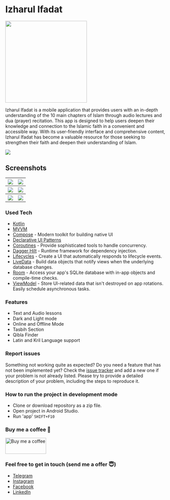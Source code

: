 # Izharul Ifadat

<img src="https://user-images.githubusercontent.com/91304483/230301702-77d4a978-7aa2-4dc7-8ceb-0dd64039ea8f.png" width="256" height="256" />

Izharul Ifadat is a mobile application that provides users with an in-depth understanding of the 10 main chapters of Islam through audio lectures and dua (prayer) recitation. This app is designed to help users deepen their knowledge and connection to the Islamic faith in a convenient and accessible way. With its user-friendly interface and comprehensive content, Izharul Ifadat has become a valuable resource for those seeking to strengthen their faith and deepen their understanding of Islam.

<img src="https://user-images.githubusercontent.com/91304483/230296912-fbc752a6-81e3-4af9-b766-3fb4a24b29a3.png"/>


## Screenshots
<table style="width:100%">
  <tr>
    <th><img src="https://user-images.githubusercontent.com/91304483/230302385-60fc15e6-89b9-41d6-ace4-c078a38a433f.png"/></th>
    <th><img src="https://user-images.githubusercontent.com/91304483/230302400-7260be07-c95f-403e-a574-16e16ea86529.png"/></th>
  </tr>
  <tr>
    <th><img src="https://user-images.githubusercontent.com/91304483/230302803-c0a00f3b-94e5-4955-8637-d6f6641d5c91.png"/></th>
    <th><img src="https://user-images.githubusercontent.com/91304483/230302807-2139bd04-a324-4aa8-a23b-70a93c9d3488.png"/></th>
  </tr>
  <tr>
    <th><img src="https://user-images.githubusercontent.com/91304483/230302829-396a0b29-9fd6-4e6b-abde-6dbdd330182e.png"/></th>
    <th><img src="https://user-images.githubusercontent.com/91304483/230302840-efc15603-69cb-4f20-94f2-71c30c850d21.png"/></th>
  </tr>
</table>

### Used Tech
* [Kotlin](https://kotlinlang.org/)
* [MVVM](https://developer.android.com/jetpack/docs/guide)
* [Compose](https://developer.android.com/jetpack/compose) - Modern toolkit for building native UI
* [Declarative UI Patterns](https://www.youtube.com/watch?v=VsStyq4Lzxo)
* [Coroutines](https://kotlinlang.org/docs/reference/coroutines-overview.html) - Provide sophisticated tools to handle concurrency.
* [Dagger Hilt](https://dagger.dev/hilt/) - Runtime framework for dependency injection.
* [Lifecycles](https://developer.android.com/topic/libraries/architecture/lifecycle) - Create a UI that automatically responds to lifecycle events.
* [LiveData](https://developer.android.com/topic/libraries/architecture/livedata) - Build data objects that notify views when the underlying database changes.
* [Room](https://developer.android.com/topic/libraries/architecture/room) - Access your app's SQLite database with in-app objects and compile-time checks.
* [ViewModel](https://developer.android.com/topic/libraries/architecture/viewmodel) - Store UI-related data that isn't destroyed on app rotations. Easily schedule asynchronous tasks.

### Features
* Text and Audio lessons
* Dark and Light mode
* Online and Offline Mode
* Tasbih Section
* Qibla Finder
* Latin and Kril Language support

### Report issues
Something not working quite as expected? Do you need a feature that has not been implemented yet? Check the [issue tracker](https://github.com/OgabekDev/IzharulIfadat/issues) and add a new one if your problem is not already listed. Please try to provide a detailed description of your problem, including the steps to reproduce it.

### How to run the project in development mode
* Clone or download repository as a zip file.
* Open project in Android Studio.
* Run 'app' `SHIFT+F10`

### Buy me a coffee 🙏
<a href="https://www.buymeacoffee.com/OgabekDev"><img src="https://user-images.githubusercontent.com/91304483/230314582-52c035e1-ab8b-4c9b-bc4c-19f13a2fcbc2.svg" title="Buy me a coffee" width="128" height="50" /></a>

### Feel free to get in touch (send me a offer 😇)
* [Telegram](https://www.t.me/Ogabek_Dev)
* [Instagram](https://www.instagram.com/OgabekDev)
* [Facebook](https://www.facebook.com/OgabekDev)
* [LinkedIn](https://www.linkedin.com/in/Ogabek_Dev)
